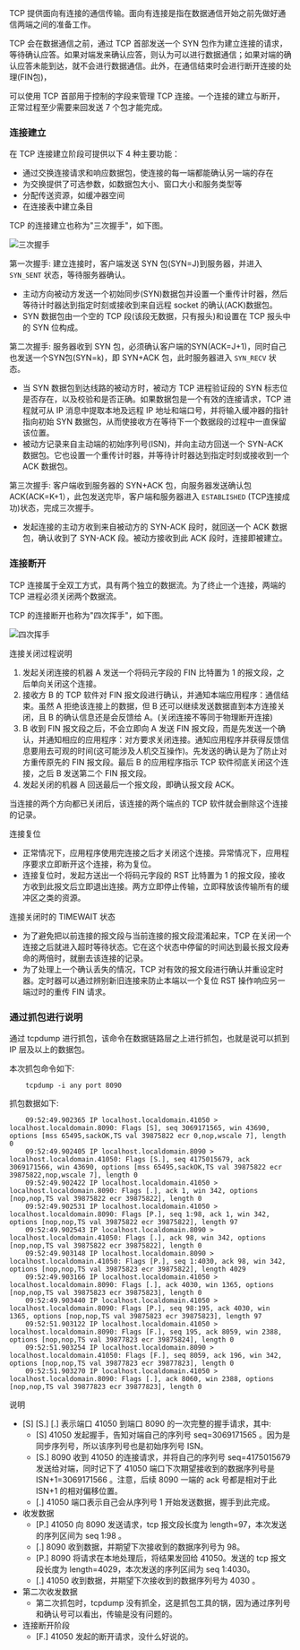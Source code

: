 
TCP 提供面向有连接的通信传输。面向有连接是指在数据通信开始之前先做好通信两端之间的准备工作。

TCP 会在数据通信之前，通过 TCP 首部发送一个 SYN 包作为建立连接的请求，等待确认应答。如果对端发来确认应答，则认为可以进行数据通信；如果对端的确认应答未能到达，就不会进行数据通信。此外，在通信结束时会进行断开连接的处理(FIN包)，

可以使用 TCP 首部用于控制的字段来管理 TCP 连接。一个连接的建立与断开，正常过程至少需要来回发送 7 个包才能完成。


### 连接建立

在 TCP 连接建立阶段可提供以下 4 种主要功能：
* 通过交换连接请求和响应数据包，使连接的每一端都能确认另一端的存在
* 为交换提供了可选参数，如数据包大小、窗口大小和服务类型等
* 分配传送资源，如缓冲器空间
* 在连接表中建立条目

TCP 的连接建立也称为"三次握手"，如下图。

![三次握手](img/06_连接建立.jpg)

第一次握手: 建立连接时，客户端发送 SYN 包(SYN=J)到服务器，并进入 `SYN_SENT` 状态，等待服务器确认。
* 主动方向被动方发送一个初始同步(SYN)数据包并设置一个重传计时器，然后等待计时器达到指定时刻或接收到来自远程 socket 的确认(ACK)数据包。
* SYN 数据包由一个空的 TCP 段(该段无数据，只有报头)和设置在 TCP 报头中的 SYN 位构成。

第二次握手: 服务器收到 SYN 包，必须确认客户端的SYN(ACK=J+1)，同时自己也发送一个SYN包(SYN=k)，即 SYN+ACK 包，此时服务器进入 `SYN_RECV` 状态。
* 当 SYN 数据包到达线路的被动方时，被动方 TCP 进程验证段的 SYN 标志位是否存在，以及校验和是否正确。如果数据包是一个有效的连接请求，TCP 进程就可从 IP 消息中提取本地及远程 IP 地址和端口号，并将输入缓冲器的指针指向初始 SYN 数据包，从而使接收方在等待下一个数据段的过程中一直保留该位置。
* 被动方记录来自主动端的初始序列号(ISN)，并向主动方回送一个 SYN-ACK 数据包。它也设置一个重传计时器，并等待计时器达到指定时刻或接收到一个 ACK 数据包。

第三次握手: 客户端收到服务器的 SYN+ACK 包，向服务器发送确认包ACK(ACK=K+1），此包发送完毕，客户端和服务器进入 `ESTABLISHED` (TCP连接成功)状态，完成三次握手。
* 发起连接的主动方收到来自被动方的 SYN-ACK 段时，就回送一个 ACK 数据包，确认收到了 SYN-ACK 段。被动方接收到此 ACK 段时，连接即被建立。


### 连接断开

TCP 连接属于全双工方式，具有两个独立的数据流。为了终止一个连接，两端的 TCP 进程必须关闭两个数据流。

TCP 的连接断开也称为"四次挥手"，如下图。

![四次挥手](img/06_连接断开.jpg)

连接关闭过程说明
1. 发起关闭连接的机器 A 发送一个将码元字段的 FIN 比特置为 1 的报文段，之后单向关闭这个连接。
2. 接收方 B 的 TCP 软件对 FIN 报文段进行确认，并通知本端应用程序：通信结束。虽然 A 拒绝该连接上的数据，但 B 还可以继续发送数据直到本方连接关闭，且 B 的确认信息还是会反馈给 A。(关闭连接不等同于物理断开连接)
3. B 收到 FIN 报文段之后，不会立即向 A 发送 FIN 报文段，而是先发送一个确认，并通知相应的应用程序：对方要求关闭连接。通知应用程序并获得反馈信息要用去可观的时间(这可能涉及人机交互操作)。先发送的确认是为了防止对方重传原先的 FIN 报文段。最后 B 的应用程序指示 TCP 软件彻底关闭这个连接，之后 B 发送第二个 FIN 报文段。
4. 发起关闭的机器 A 回送最后一个报文段，即确认报文段 ACK。

当连接的两个方向都已关闭后，该连接的两个端点的 TCP 软件就会删除这个连接的记录。

连接复位
* 正常情况下，应用程序使用完连接之后才关闭这个连接。异常情况下，应用程序要求立即断开这个连接，称为复位。
* 连接复位时，发起方送出一个将码元字段的 RST 比特置为 1 的报文段，接收方收到此报文后立即退出连接。两方立即停止传输，立即释放该传输所有的缓冲区之类的资源。

连接关闭时的 TIMEWAIT 状态
* 为了避免把以前连接的报文段与当前连接的报文段混淆起来，TCP 在关闭一个连接之后就进入超时等待状态。它在这个状态中停留的时间达到最长报文段寿命的两倍时，就删去该连接的记录。
* 为了处理上一个确认丢失的情况，TCP 对有效的报文段进行确认并重设定时器。定时器可以通过辨别新旧连接来防止本端以一个复位 RST 操作响应另一端过时的重传 FIN 请求。


### 通过抓包进行说明

通过 tcpdump 进行抓包，该命令在数据链路层之上进行抓包，也就是说可以抓到 IP 层及以上的数据包。

本次抓包命令如下:
```shell
    tcpdump -i any port 8090
```

抓包数据如下:
```shell
    09:52:49.902365 IP localhost.localdomain.41050 > localhost.localdomain.8090: Flags [S], seq 3069171565, win 43690, options [mss 65495,sackOK,TS val 39875822 ecr 0,nop,wscale 7], length 0
    09:52:49.902405 IP localhost.localdomain.8090 > localhost.localdomain.41050: Flags [S.], seq 4175015679, ack 3069171566, win 43690, options [mss 65495,sackOK,TS val 39875822 ecr 39875822,nop,wscale 7], length 0
    09:52:49.902422 IP localhost.localdomain.41050 > localhost.localdomain.8090: Flags [.], ack 1, win 342, options [nop,nop,TS val 39875822 ecr 39875822], length 0
    09:52:49.902531 IP localhost.localdomain.41050 > localhost.localdomain.8090: Flags [P.], seq 1:98, ack 1, win 342, options [nop,nop,TS val 39875822 ecr 39875822], length 97
    09:52:49.902543 IP localhost.localdomain.8090 > localhost.localdomain.41050: Flags [.], ack 98, win 342, options [nop,nop,TS val 39875822 ecr 39875822], length 0
    09:52:49.903148 IP localhost.localdomain.8090 > localhost.localdomain.41050: Flags [P.], seq 1:4030, ack 98, win 342, options [nop,nop,TS val 39875823 ecr 39875822], length 4029
    09:52:49.903166 IP localhost.localdomain.41050 > localhost.localdomain.8090: Flags [.], ack 4030, win 1365, options [nop,nop,TS val 39875823 ecr 39875823], length 0
    09:52:49.903440 IP localhost.localdomain.41050 > localhost.localdomain.8090: Flags [P.], seq 98:195, ack 4030, win 1365, options [nop,nop,TS val 39875823 ecr 39875823], length 97
    09:52:51.903122 IP localhost.localdomain.41050 > localhost.localdomain.8090: Flags [F.], seq 195, ack 8059, win 2388, options [nop,nop,TS val 39877823 ecr 39875824], length 0
    09:52:51.903254 IP localhost.localdomain.8090 > localhost.localdomain.41050: Flags [F.], seq 8059, ack 196, win 342, options [nop,nop,TS val 39877823 ecr 39877823], length 0
    09:52:51.903270 IP localhost.localdomain.41050 > localhost.localdomain.8090: Flags [.], ack 8060, win 2388, options [nop,nop,TS val 39877823 ecr 39877823], length 0
```

说明

* [S] [S.] [.] 表示端口 41050 到端口 8090 的一次完整的握手请求，其中:
    * [S] 41050 发起握手，告知对端自己的序列号 seq=3069171565 。因为是同步序列号，所以该序列号也是初始序列号 ISN。
    * [S.] 8090 收到 41050 的连接请求，并将自己的序列号 seq=4175015679 发送给对端，同时记下了 41050 端口下次期望接收到的数据序列号是 ISN+1=3069171566 。注意，后续 8090 一端的 ack 号都是相对于此 ISN+1 的相对偏移位置。
    * [.] 41050 端口表示自己会从序列号 1 开始发送数据，握手到此完成。
* 收发数据
    * [P.] 41050 向 8090 发送请求，tcp 报文段长度为 length=97，本次发送的序列区间为 seq 1:98 。
    * [.] 8090 收到数据，并期望下次接收到的数据序列号为 98。
    * [P.] 8090 将请求在本地处理后，将结果发回给 41050。发送的 tcp 报文段长度为 length=4029，本次发送的序列区间为 seq 1:4030。
    * [.] 41050 收到数据，并期望下次接收到的数据序列号为 4030 。
* 第二次收发数据
    * 第二次抓包时，tcpdump 没有抓全，这是抓包工具的锅，因为通过序列号和确认号可以看出，传输是没有问题的。
* 连接断开阶段
    * [F.] 41050 发起的断开请求，没什么好说的。
   